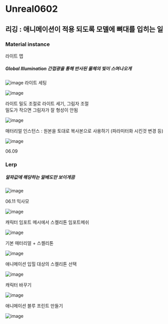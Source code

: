 # Unreal0602


## 리깅 :  애니메이션이 적용 되도록 모델에 뼈대를 입히는 일

### Material instance

라이트 맵

#####  Global Illumination  간접광을 통해  반사된 물체의 빛이 스며나오게

![image](https://user-images.githubusercontent.com/80494367/120408433-fd261780-c389-11eb-8349-800441257191.png)
라이트 세팅

![image](https://user-images.githubusercontent.com/80494367/120409358-b5a08b00-c38b-11eb-9dbf-0e337eda35b5.png)

라이트 밀도 조절로 라이트 세기, 그림자 조절   
밀도가 작으면 그림자가 잘 형성이 안됨

![image](https://user-images.githubusercontent.com/80494367/120409549-20ea5d00-c38c-11eb-9302-c5e0084aea4d.png)

매터리얼 인스턴스 : 원본을 토대로 복사본으로 사용하기 (파라미터화 시킨것 변경 등)

![image](https://user-images.githubusercontent.com/80494367/120410607-44160c00-c38e-11eb-82dc-3a2cd1caff56.png)



 06.09
### Lerp   
##### 알파값에 해당하는 알베도만 보이게끔
![image](https://user-images.githubusercontent.com/80494367/121278702-2278cf80-c90e-11eb-86f3-f6043417e7e6.png)





06.11 믹사모

![image](https://user-images.githubusercontent.com/80494367/121616718-6569ad00-ca9e-11eb-9719-31e569302ce7.png)

캐릭터 임포트 
메시에서 스켈리톤  임포트메쉬

![image](https://user-images.githubusercontent.com/80494367/121616973-f04aa780-ca9e-11eb-9541-426797b97092.png)

기본 매터리얼 + 스켈리톤

![image](https://user-images.githubusercontent.com/80494367/121617124-3f90d800-ca9f-11eb-81e3-81c24cdba5ba.png)

애니메이션 입힐 대상의 스켈리톤 선택

![image](https://user-images.githubusercontent.com/80494367/121617546-2e949680-caa0-11eb-821f-e35b59c6be35.png)

캐릭터 바꾸기


![image](https://user-images.githubusercontent.com/80494367/121617868-c4302600-caa0-11eb-8b1d-1f14599f1ac9.png)

애니메이션 블루 프린트 만들기

![image](https://user-images.githubusercontent.com/80494367/121618114-37d23300-caa1-11eb-95da-ac1244bfd644.png)

